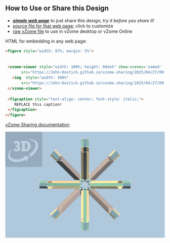 
## How to Use or Share this Design

 - [***simple web page***](<https://John-Kostick.github.io/vzome-sharing/2025/04/27/09-06-08-Sqrt-2-field-hub-and-strut-study/>) to just share this design; *try it before you share it!*
 - [source file for that web page](<https://github.com/John-Kostick/vzome-sharing/edit/main/2025/04/27/09-06-08-Sqrt-2-field-hub-and-strut-study/index.md>); click to customize
 - [raw vZome file](<https://raw.githubusercontent.com/John-Kostick/vzome-sharing/main/2025/04/27/09-06-08-Sqrt-2-field-hub-and-strut-study/Sqrt-2-field-hub-and-strut-study.vZome>) to use in vZome desktop or vZome Online
 
 HTML for embedding in any web page:
 ```html
<figure style="width: 87%; margin: 5%">
  
  
  <vzome-viewer style="width: 100%; height: 60dvh" show-scenes='named'
        src="https://John-Kostick.github.io/vzome-sharing/2025/04/27/09-06-08-Sqrt-2-field-hub-and-strut-study/Sqrt-2-field-hub-and-strut-study.vZome" >
    <img  style="width: 100%"
        src="https://John-Kostick.github.io/vzome-sharing/2025/04/27/09-06-08-Sqrt-2-field-hub-and-strut-study/Sqrt-2-field-hub-and-strut-study.png" >
  </vzome-viewer>

  <figcaption style="text-align: center; font-style: italic;">
     REPLACE this caption!
  </figcaption>
</figure>

 ```

[vZome Sharing documentation](https://vzome.github.io/vzome/sharing.html#how-it-works)

![Image](<Sqrt-2-field-hub-and-strut-study.png>)


